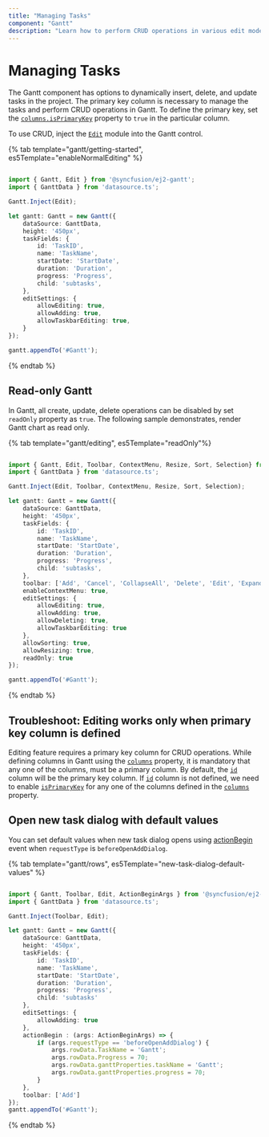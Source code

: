 ```yaml
---
title: "Managing Tasks"
component: "Gantt"
description: "Learn how to perform CRUD operations in various edit modes, and use different cell editors in the Essential JS 2 Gantt control."
---
```


# Managing Tasks

The Gantt component has options to dynamically insert, delete, and update tasks in the project. The primary key column is necessary to manage the tasks and perform CRUD operations in Gantt. To define the primary key, set the [`columns.isPrimaryKey`](../api/gantt/column/#isprimarykey) property to `true` in the particular column.

To use CRUD, inject the [`Edit`](../api/gantt/#editmodule) module into the Gantt control.

{% tab template="gantt/getting-started", es5Template="enableNormalEditing" %}

```typescript

import { Gantt, Edit } from '@syncfusion/ej2-gantt';
import { GanttData } from 'datasource.ts';

Gantt.Inject(Edit);

let gantt: Gantt = new Gantt({
    dataSource: GanttData,
    height: '450px',
    taskFields: {
        id: 'TaskID',
        name: 'TaskName',
        startDate: 'StartDate',
        duration: 'Duration',
        progress: 'Progress',
        child: 'subtasks',
    },
    editSettings: {
        allowEditing: true,
        allowAdding: true,
        allowTaskbarEditing: true,
    }
});

gantt.appendTo('#Gantt');

```

{% endtab %}

## Read-only Gantt

In Gantt, all create, update, delete operations can be disabled by set `readOnly` property as `true`. The following sample demonstrates, render Gantt chart as read only.

{% tab template="gantt/editing", es5Template="readOnly"%}

```typescript

import { Gantt, Edit, Toolbar, ContextMenu, Resize, Sort, Selection} from '@syncfusion/ej2-gantt';
import { GanttData } from 'datasource.ts';

Gantt.Inject(Edit, Toolbar, ContextMenu, Resize, Sort, Selection);

let gantt: Gantt = new Gantt({
    dataSource: GanttData,
    height: '450px',
    taskFields: {
        id: 'TaskID',
        name: 'TaskName',
        startDate: 'StartDate',
        duration: 'Duration',
        progress: 'Progress',
        child: 'subtasks',
    },
    toolbar: ['Add', 'Cancel', 'CollapseAll', 'Delete', 'Edit', 'ExpandAll', 'NextTimeSpan', 'PrevTimeSpan', 'Search', 'Update', 'Indent', 'Outdent'],
    enableContextMenu: true,
    editSettings: {
        allowEditing: true,
        allowAdding: true,
        allowDeleting: true,
        allowTaskbarEditing: true
    },
    allowSorting: true,
    allowResizing: true,
    readOnly: true
});

gantt.appendTo('#Gantt');

```

{% endtab %}

## Troubleshoot: Editing works only when primary key column is defined

Editing feature requires a primary key column for CRUD operations.
While defining columns in Gantt using the [`columns`](../api/gantt/#columns) property, it is mandatory that any one of the columns, must be a primary column. By default, the [`id`](../api/gantt/taskFields/#id) column will be the primary key column.  If [`id`](../api/gantt/taskFields/#id) column is not defined, we need to enable [`isPrimaryKey`](../api/gantt/column/#isprimarykey) for any one of the columns defined in the [`columns`](../api/gantt/#columns) property.

## Open new task dialog with default values

You can set default values when new task dialog opens using [actionBegin](../api/gantt/#actionbegin) event when `requestType` is `beforeOpenAddDialog`.

{% tab template="gantt/rows", es5Template="new-task-dialog-default-values" %}

```typescript

import { Gantt, Toolbar, Edit, ActionBeginArgs } from '@syncfusion/ej2-gantt';
import { GanttData } from 'datasource.ts';

Gantt.Inject(Toolbar, Edit);

let gantt: Gantt = new Gantt({
    dataSource: GanttData,
    height: '450px',
    taskFields: {
        id: 'TaskID',
        name: 'TaskName',
        startDate: 'StartDate',
        duration: 'Duration',
        progress: 'Progress',
        child: 'subtasks'
    },
    editSettings: {
        allowAdding: true
    },
    actionBegin : (args: ActionBeginArgs) => {
        if (args.requestType == 'beforeOpenAddDialog') {
            args.rowData.TaskName = 'Gantt';
            args.rowData.Progress = 70;
            args.rowData.ganttProperties.taskName = 'Gantt';
            args.rowData.ganttProperties.progress = 70;
        }
    },
    toolbar: ['Add']
});
gantt.appendTo('#Gantt');

```

{% endtab %}